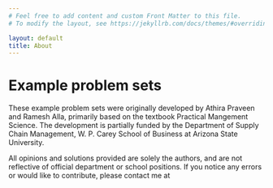 ```yaml
---
# Feel free to add content and custom Front Matter to this file.
# To modify the layout, see https://jekyllrb.com/docs/themes/#overriding-theme-defaults

layout: default
title: About
---
```


# Example problem sets 

These example problem sets were originally developed by Athira Praveen and Ramesh Alla, primarily based on the textbook Practical Mangement Science. The development is partially funded by the Department of Supply Chain Management, W. P. Carey School of Business at Arizona State University.

All opinions and solutions provided are solely the authors, and are not reflective of official department or school positions. If you notice any errors or would like to contribute, please contact me at 
